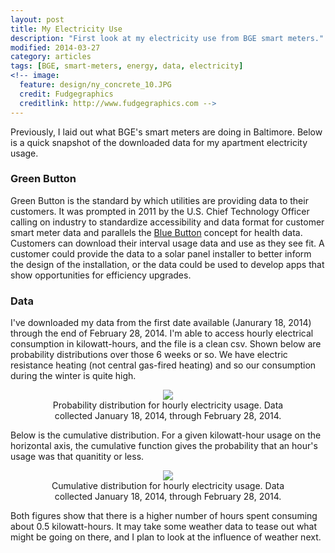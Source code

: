 ```yaml
---
layout: post
title: My Electricity Use
description: "First look at my electricity use from BGE smart meters."
modified: 2014-03-27
category: articles
tags: [BGE, smart-meters, energy, data, electricity]
<!-- image:
  feature: design/ny_concrete_10.JPG
  credit: Fudgegraphics
  creditlink: http://www.fudgegraphics.com -->
---
```


Previously, I laid out what BGE's smart meters are doing in Baltimore. Below is a quick snapshot of the downloaded data for my apartment electricity usage.

### Green Button

Green Button is the standard by which utilities are providing data to their customers. It was prompted in 2011 by the U.S. Chief Technology Officer calling on industry to standardize accessibility and data format for customer smart meter data and parallels the <a href="">Blue Button</a> concept for health data. Customers can download their interval usage data and use as they see fit. A customer could provide the data to a solar panel installer to better inform the design of the installation, or the data could be used to develop apps that show opportunities for efficiency upgrades.

### Data

I've downloaded my data from the first date available (Janurary 18, 2014) through the end of February 28, 2014. I'm able to access hourly electrical consumption in kilowatt-hours, and the file is a clean csv. Shown below are probability distributions over those 6 weeks or so. We have electric resistance heating (not central gas-fired heating) and so our consumption during the winter is quite high.

<center>
<figure>
  <a href="{{ site.url }}/images/2014-03/MyEnergy_ElecHist.png"><img src="{{ site.url }}/images/2014-03/MyEnergy_ElecHist.png"></a>
  <figcaption>Probability distribution for hourly electricity usage. Data collected January 18, 2014, through February 28, 2014.</figcaption>
</figure>
</center>

Below is the cumulative distribution. For a given kilowatt-hour usage on the horizontal axis, the cumulative function gives the probability that an hour's usage was that quanitity or less.

<center>
<figure>
  <a href="{{ site.url }}/images/2014-03/MyEnergy_ElecCDF.png"><img src="{{ site.url }}/images/2014-03/MyEnergy_ElecCDF.png"></a>
  <figcaption>Cumulative distribution for hourly electricity usage. Data collected January 18, 2014, through February 28, 2014.</figcaption>
</figure>
</center>

Both figures show that there is a higher number of hours spent consuming about 0.5 kilowatt-hours. It may take some weather data to tease out what might be going on there, and I plan to look at the influence of weather next.
